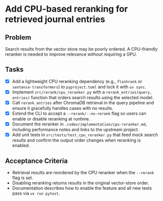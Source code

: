 # Add CPU-based reranking for retrieved journal entries

## Problem
Search results from the vector store may be poorly ordered. A CPU-friendly reranker is needed to improve relevance without requiring a GPU.

## Tasks
- [x] Add a lightweight CPU reranking dependency (e.g., `flashrank` or `sentence-transformers`) to `pyproject.toml` and lock it with `uv sync`.
- [x] Implement `src/rerank/cpu_reranker.py` with a `rerank_entries(query, entries)` function that orders search results using the selected model.
- [x] Call `rerank_entries` after ChromaDB retrieval in the query pipeline and ensure it gracefully handles cases with no results.
- [x] Extend the CLI to accept a `--rerank/--no-rerank` flag so users can enable or disable reranking at runtime.
- [x] Document the reranker in `.codex/implementation/cpu-reranker.md`, including performance notes and links to the upstream project.
- [x] Add unit tests in `src/tests/test_cpu_reranker.py` that feed mock search results and confirm the output order changes when reranking is enabled.

## Acceptance Criteria
- Retrieval results are reordered by the CPU reranker when the `--rerank` flag is set.
- Disabling reranking returns results in the original vector-store order.
- Documentation describes how to enable the feature and all new tests pass via `uv run pytest`.
